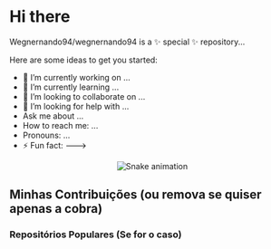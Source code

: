 # Hi there
 
Wegnernando94/wegnernando94 is a ✨ special ✨ repository...
 
Here are some ideas to get you started:
 
* 👀 I’m currently working on ...
* 🌱 I’m currently learning ...
* 👯 I’m looking to collaborate on ...
* 🤝 I’m looking for help with ...
* Ask me about ...
* How to reach me: ...
* Pronouns: ...
* ⚡ Fun fact: ---> 
 
<p align="center">
  <img src="https://github.com/Wegnernando94/wegnernando94/raw/output/github-contribution-grid-snake.gif" alt="Snake animation" />
</p>

## Minhas Contribuições (ou remova se quiser apenas a cobra)

### Repositórios Populares (Se for o caso)
